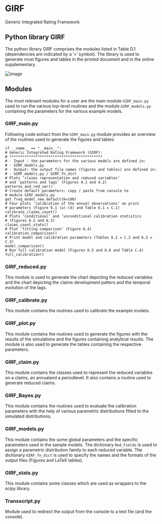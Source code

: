 # GIRF
Generic Integrated Rating Framework

## Python library GIRF
The python library GIRF comprises the modules listed in Table D.1 (dependencies are indicated by a ’+’ symbol). The library is used to generate most figures and tables in the printed document and in the online supplementary.

![image](https://github.com/Steivan/GIRF/assets/87634614/d6b37781-4ca4-4715-84a8-451840c29cec)

## Modules
The most relevant modules for a user are the main module ``GIRF_main.py`` used to run the various top-level routines and the module ``GIRF_models.py`` containing the parameters for the various example models.

### GIRF_main.py
Following code extract from the ``GIRF_main.py`` module provides an overview of the routines used to generate the figures and tables:

    if __name__ == "__main__":
    # Generic Integrated Rating Framework (GIRF):
    # *******************************************
    # - Input : the parameters for the various models are defined in:
    # - GIRF_models.py
    # - Output: the output file names (figures and tables) are defined in:
    # - GIRF_models.py / GIRF_fn_dict
    # Plots ’claims representation and reduced variables’
    # and ’patterns and lags’ (Figures 4.1 and 4.2)
    patterns_and_red_var()
    # Create default parameters: copy / paste from console to
    # module GIRF_models.py
    get_freq_model_new_default(K=100)
    # Four plots ’calibration of the annual observations’ an print
    # parameters (Figure 6.1 (a)-(d) and Table 6.1 = C.1)
    calibrate_claims_count()
    # Plots ’conditional’ and ’unconditional calibration statistics
    # (Figures 6.2 and 6.3)
    claims_count_stats()
    # Plot ’fitting comparison’ (Figure 6.4)
    calibration_comparison()
    # Print model and calibration parameters (Tables 6.2 = C.2 and 6.3 = C.3)
    model_comparison()
    # Run full calibration model (Figures 6.5 and 6.6 and Table C.4)
    full_calibration()

### GIRF_reduced.py
This module is used to generate the chart depicting the reduced variables and the chart depicting the claims development patters and the temporal evolution of the lags.

### GIRF_calibrate.py
This module contains the routines used to calibrate the example models.

### GIRF_plot.py
This module contains the routines used to generate the figures with the results of the simulations and the figures containing analytical results. The module is also used to generate the tables containing the respective parameters.

### GIRF_claim.py
This module contains the classes used to represent the reduced variables on a claims, an annualand a periodlevel. It also contains a routine used to generate reduced claims.

### GIRF_Bayes.py
This module contains the routines used to evaluate the calibration parameters with the help of various parametric distributions fitted to the simulated distributions.

### GIRF_models.py
This module contains the some global parameters and the specific parameters used in the sample models. The dictionary ``Red_Fields`` is used to assign a parametric distribution family to each reduced variable. The dictionary ``GIRF_fn_dict`` is used to specify the names and the formats of the output files (Figures and LaTeX tables).

### GIRF_stats.py
This module contains some classes which are used as wrappers to the scipy library.

### Transscript.py
Module used to redirect the output from the console to a text file (and the console).
